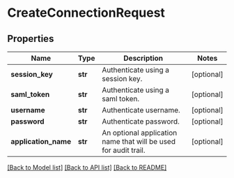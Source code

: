 # CreateConnectionRequest

## Properties
Name | Type | Description | Notes
------------ | ------------- | ------------- | -------------
**session_key** | **str** | Authenticate using a session key. | [optional] 
**saml_token** | **str** | Authenticate using a saml token. | [optional] 
**username** | **str** | Authenticate username. | [optional] 
**password** | **str** | Authenticate password. | [optional] 
**application_name** | **str** | An optional application name that will be used for audit trail. | [optional] 

[[Back to Model list]](../README.md#documentation-for-models) [[Back to API list]](../README.md#documentation-for-api-endpoints) [[Back to README]](../README.md)

